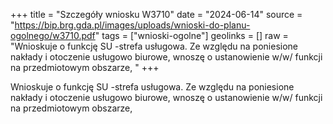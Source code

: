 +++
title = "Szczegóły wniosku W3710"
date = "2024-06-14"
source = "https://bip.brg.gda.pl/images/uploads/wnioski-do-planu-ogolnego/w3710.pdf"
tags = ["wnioski-ogolne"]
geolinks = []
raw = "Wnioskuje o funkcję SU -strefa usługowa. Ze względu na poniesione nakłady i otoczenie usługowo biurowe, wnoszę o ustanowienie w/w/ funkcji na przedmiotowym obszarze, "
+++

Wnioskuje o funkcję SU -strefa usługowa. Ze względu na poniesione nakłady i
otoczenie usługowo biurowe, wnoszę o ustanowienie w/w/ funkcji na przedmiotowym obszarze,



